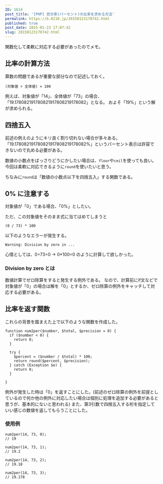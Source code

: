 ```yaml
---
ID: 1614
post_title: '[PHP] 百分率(パーセント)の比率を求める方法'
permalink: https://b.0218.jp/20150123170742.html
published: true
post_date: 2015-01-23 17:07:42
slug: 20150123170742.html
---
```

関数化して柔軟に対応する必要があったのでメモ。
<!--more-->

<h2>比率の計算方法</h2>

算数の問題であるが重要な部分なので記述しておく。

<pre><code>(対象値 ÷ 全体値) × 100
</code></pre>

例えば、対象値が「14」、全体値が「73」の場合、「19.178082191780821917808219178082」となる。
およそ「19%」という解が求められる。

<h2>四捨五入</h2>

前述の例えのようにキリ良く割り切れない場合が多々ある。
「19.178082191780821917808219178082%」というパーセント表示は許容できないので丸める必要がある。

数値の小数点をばっさりどうにかしたい場合は、<code>floor</code>や<code>ceil</code>を使っても良い。
今回は柔軟に対応できるように<code>round</code>を使いたいと思う。

ちなみに<code>round</code>は「数値の小数点以下を四捨五入」する関数である。

<h2>0% に注意する</h2>

対象値が「0」である場合、「0%」としたい。

ただ、この対象値をそのまま式に当てはめてしまうと

<pre><code>(0 / 73) * 100
</code></pre>

以下のようなエラーが発生する。

<pre><code>Warning: Division by zero in ...
</code></pre>

心情としては、0÷73=0 → 0*100=0 のように計算して欲しかった。

<h3>Division by zero とは</h3>

数値計算でゼロ除算をすると発生する例外である。
なので、計算前にif文などで対象値が「0」の場合は解を「0」とするか、ゼロ除算の例外をキャッチして対応する必要がある。

<h2>比率を返す関数</h2>

これらの背景を踏まえた上で以下のような関数を作成した。

<pre><code class="language-php">function num2per($number, $total, $precision = 0) {
  if ($number &lt; 0) {
    return 0;
  }

  try {
    $percent = ($number / $total) * 100; 
    return round($percent, $precision);
  } catch (Exception $e) {
    return 0;
  }

}
</code></pre>

例外が発生した時は「0」を返すことにした。(前述のゼロ除算の例外を前提としているので何か他の例外に対応したい場合は個別に処理を追加する必要があると思うが、基本的にないと思われる)
また、第3引数で四捨五入する桁を指定していい感じの数値を返してもらうことにした。

<h3>使用例</h3>

<pre><code class="language-php">num2per(14, 73, 0);
// 19

num2per(14, 73, 1);
// 19.2

num2per(14, 73, 2);
// 19.18

num2per(14, 73, 3);
// 19.178
</code></pre>